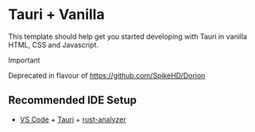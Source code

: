 # Tauri + Vanilla

This template should help get you started developing with Tauri in vanilla HTML, CSS and Javascript.

> [!IMPORTANT]
> Deprecated in flavour of https://github.com/SpikeHD/Dorion

## Recommended IDE Setup

- [VS Code](https://code.visualstudio.com/) + [Tauri](https://marketplace.visualstudio.com/items?itemName=tauri-apps.tauri-vscode) + [rust-analyzer](https://marketplace.visualstudio.com/items?itemName=rust-lang.rust-analyzer)
